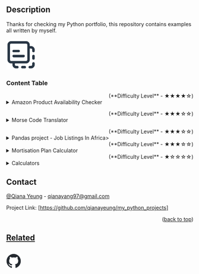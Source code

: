 <h2>Description</h2>
Thanks for checking my Python portfolio, this repository contains examples all written by myself. 
<br />

<!-- PROJECT LOGO -->
<br />
<div align="left">
     <a href="https://github.com/qianayeung/my_python_projects/tree/main">
         <img src="embedded file icon.png" alt="Logo" width="80" height="80"> 

  </a>

  <h3 align="left">Content Table</h3>

  </p>
</div>

</details>
<!DOCTYPE html> 
<html>
<body>
<!-- Amazon Product Availability Checker -->
     <div align="right">(<a>**Difficulty Level** -  ★★★★☆</a>)</div>
<details>
  <summary>Amazon Product Availability Checker</summary>
  <a href="https://github.com/qianayeung/my_python_projects/blob/main/Amazon%20Product%20Availability%20Check">Amazon Product Availability Checker</a>
  <ol>
    <ul>
     <li>The code is a Python script for checking the availability of a product on Amazon and sending an email notification if the product is available.</li>
     <li>It imports several libraries, including `lxml` for parsing HTML, `requests` for making HTTP requests, `schedule` for scheduling tasks, and `smtplib` for sending emails<li>
     <li>The script defines functions for checking the availability of a product (`check`) and sending an email (`sendemail`)</li>
     <li> It also defines a function (`ReadAsin`) to read the product ID and URL from Amazon and call the `check` function to check availability</li>
     <li>The script schedules the `ReadAsin` function to run every minute using the `schedule` library</li>
     <li>Inside the `ReadAsin` function, it checks the availability of a specific product on Amazon and sends an email if the product is available</li>
     <li>The email configuration, including sender email, receiver email, and password, is specified in the script</li>
     <li>It creates a MIME (Multipurpose Internet Mail Extensions) multipart message for the email, attaches a plain text body to the message, and sends the email using the SMTP protocol via Gmail's SMTP server</li>
     </details>

  </p>
</div>
<!DOCTYPE html> 
<html>
<body>
<!-- Morse Code Translator --> 
     <div align="right">(<a>**Difficulty Level** -  ★★★☆☆</a>)</div>
<details>
  <summary>Morse Code Translator</summary><li><a href="https://github.com/qianayeung/my_python_projects/blob/main/Morse%20Code%20Translator">Morse Code Translator</a></li>
      <li>Morse Code translator that encrypts the plain text you input</li>
</details>
        
  </p>
</div>
<!DOCTYPE html> 
<html>
<body>
<!-- Data Science Job Salary -->
     <div align="right">(<a>**Difficulty Level** -  ★★★☆☆</a>)</div>
<details>
<summary>Pandas project - Job Listings In Africa></summary>
     <ol>
 <ul>
   <li>Pandas Project - Job Listings In Africa</li>
<a target="_blank" href="https://anaconda.cloud/api/nbserve/launch_notebook?nb_url=https%3A%2F%2Fanaconda.cloud%2Fapi%2Fprojects%2F865499d1-6c23-4a91-ab73-2a306a933de1%2Fversions%2Fba75769f-4eb2-4548-8187-d7f17ae75fc1%2Ffiles%2Fpandas.ipynb"><img src="https://static.anaconda.cloud/content/a22d04e8445b700f28937ab3231b8cded505d0395c63b7a269696722196d5415"/></a>
</li>
   <li>Pandas Project - University of Regina</li>
<a target="_blank" href=https://anaconda.cloud/api/nbserve/launch_notebook?nb_url=https%3A%2F%2Fanaconda.cloud%2Fapi%2Fprojects%2Faf35732d-735d-4ecf-8fb9-b1d125038a23%2Fversions%2Fbcd6b4c8-e3e0-4965-9457-ded423dc958b%2Ffiles%2Fsalary.ipynb><img src="https://static.anaconda.cloud/content/a22d04e8445b700f28937ab3231b8cded505d0395c63b7a269696722196d5415"/></a></li>

<p align="right">(<a href="#readme-top">back to top</a>)</p>

  </details>
<!DOCTYPE html> 
<html>
<body>
<!-- Amortisation Plan Calculator -->
     <div align="right">(<a>**Difficulty Level** -  ★★★☆☆</a>)</div>
<details>
 <summary>Mortisation Plan Calculator</summary><li><a href="https://github.com/qianayeung/my_python_projects/blob/main/Mortisation%20Plan">Mortisation Plan Calculator</a></li>
 <ol>
 <ul>
    <li>Programme that calculates your monthly installments using the data 'Principal borrowed amount', 'Rate of interest per annum', 'Years to repay the loan'</li> 
    <li>Added def get_input(prompt, expected_type) to confirm type checking and validation</li>
    <li>Added while if function to allow the validation processing and improve user experience</li> 
    <li>Used input() to gater user inputs</li>
    <li>Used try: to calculate the EMI(equated_monthly_installments)</li>


 </details>
<!DOCTYPE html> 
<html>
<body>
<!-- Calculators -->
     <div align="right">(<a>**Difficulty Level** -  ★☆☆☆☆</a>)</div>
<details>
  <summary>Calculators</summary>
     <ol>
 <ul>
     <li><a 
href="https://github.com/qianayeung/my_python_projects/blob/main/calculator%201">Calculator 1</a></li>
     <li><a href="https://github.com/qianayeung/my_python_projects/blob/main/calculator%202">Calculator 2</a>
     <li><a href="https://github.com/qianayeung/my_python_projects/blob/main/calculator_while_loop_recursion">Calculator 3</a></li>



<p align="right">(<a href="#readme-top">back to top</a>)</p>


</details>
<!DOCTYPE html> 
<html>
<body>
<!-- CONTACT -->

## Contact

[@Qiana Yeung]([https://twitter.com/your_username](https://twitter.com/QianaY15132)) - qianayang97@gmail.com

Project Link: [https://github.com/qianayeung/my_python_projects]

<p align="right">(<a href="#readme-top">back to top</a>)</p>


<!--- **Difficulty Level** -  ★☆☆☆☆ -->
<!--- **Difficulty Level** -  ★★☆☆☆ -->
<!--- **Difficulty Level** -  ★★★☆☆ -->
<!--- **Difficulty Level** -  ★★★★☆ -->
<!--- **Difficulty Level** -  ★★★★★ -->

<h2><a href="https://github.com/qianayeung/my_python_projects/edit/Sales-Analysis/README.md">Related</a><h2><div align="left">
     <a href="https://github.com/qianayeung/my_python_projects/blob/main/github-mark.png">
         <img src="github-mark.png" alt="Logo" width="40" height="40">

